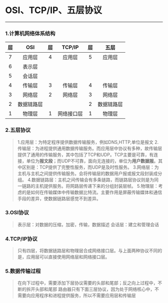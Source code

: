 # OSI、TCP/IP、五层协议


---

### **1.计算机网络体系结构**
| 层     | OSI      |  层      | TCP/IP  |层     | 五层     | 
| :--:   | :--:     |  :--:    | :--:    | :--:  | :--:     |
| 7      |  应用层  | 4        |  应用层 | 5     |  应用层  |  
| 6      |  表示层  |  
| 5      |  会话层  |  
| 4      |  传输层  | 3        | 传输层  | 4     | 传输层    |
| 3      |  网络层  | 2        |  网络层 | 3     | 网络层    |
| 2      |  数据链路层  |      |         | 2     |数据链路层 |
| 1      |  物理层  | 1        | 网络接口层  | 1     | 物理层    | 


### **2.五层协议**
> 1.应用层：为特定程序提供数据传输服务，例如DNS,HTTP,单位是报文
> 2.传输层：为进程提供通用数据传输服务。而应用层中协议有多种，故传输层提供了通用的传输服务，其中包括了TCP和UDP。TCP主要是可靠，有连接，单位为**报文段**；而UDP不可靠，面向无连接的，单位为**用户数据报**。其中区别是：TCP提供了完整性服务，而UDP是及时性服务。
> 3.网络层：为主机与主机之间提供传输服务。会将传输层的数据用户报或报文段封装成分组。
> 4.数据链路层：主机之间传输会有多条链路，而链路层协议则是为同一链路的主机提供服务。将网路层传递下来的分组封装层帧。
> 5.物理层：考虑的是如何在传输媒体中传输数据比特流。主要作用是屏蔽传输媒体和通信手段的差异，使数据链路层感觉不到差异。

### **3.OSI协议**
> 表示层：对数据的压缩，加密，传输，数据描述
> 会话层：建立和管理会话

### **4.TCP/IP协议**
> 只有四层，将数据链路层和物理层合成网络接口层。与上面两种协议不同的是，应用层可以直接使用网络层和网络接口层。

### **5.数据传输过程**
> 在向下过程中，需要添加下层协议需要的头部和尾部；反之向上过程中，不断的拆开头部和尾部
> 路由器只有下面三层协议，因为处于网络核心中，不需要向应用程序和进程提供服务，所以不需要应用层和传输层



